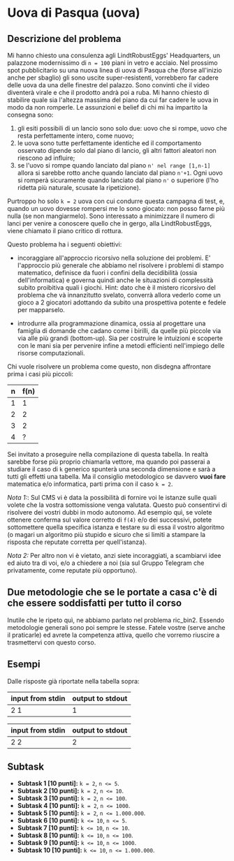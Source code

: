 # Uova di Pasqua (uova)

## Descrizione del problema

Mi hanno chiesto una consulenza agli LindtRobustEggs' Headquarters, un palazzone modernissimo di `n = 100` piani in vetro e acciaio.
Nel prossimo spot pubblicitario su una nuova linea di uova di Pasqua che (forse all'inizio anche per sbaglio) gli sono uscite super-resistenti, vorrebbero far cadere delle uova da una delle finestre del palazzo. Sono convinti che il video diventerà virale e che il prodotto andrà poi a ruba. Mi hanno chiesto di stabilire quale sia l'altezza massima del piano da cui far cadere le uova in modo da non romperle. Le assunzioni e belief di chi mi ha impartito la consegna sono:
 1. gli esiti possibili di un lancio sono solo due: uovo che si rompe, uovo che resta perfettamente intero, come nuovo;
 2. le uova sono tutte perfettamente identiche ed il comportamento osservato dipende solo dal piano di lancio, gli altri fattori aleatori non riescono ad influire;
 3. se l'uovo si rompe quando lanciato dal piano `n' nel range [1,n-1]` allora si sarebbe rotto anche quando lanciato dal piano `n'+1`. Ogni uovo si romperà sicuramente quando lanciato dal piano `n'` o superiore (l'ho ridetta più naturale, scusate la ripetizione).

Purtroppo ho solo `k = 2` uova con cui condurre questa campagna di test, e, quando un uovo dovesse rompersi me lo sono giocato: non posso farne più nulla (se non mangiarmelo).
Sono interessato a minimizzare il numero di lanci per venire a conoscere quello che in gergo, alla LindtRobustEggs, viene chiamato il piano critico di rottura.


Questo problema ha i seguenti obiettivi:

* incoraggiare all'approccio ricorsivo nella soluzione dei problemi. E' l'approccio più generale che abbiamo nel risolvere i problemi di stampo matematico, definisce da fuori i confini della decidibilità (ossia dell'informatica) e governa quindi anche le situazioni di complessità subito proibitiva quali i giochi. Hint: dato che è il mistero ricorsivo del problema che và innanzitutto svelato, converrà allora vederlo come un gioco a 2 giocatori adottando da subito una prospettiva potente e fedele per mapparselo.  

* introdurre alla programmazione dinamica, ossia al progettare una famiglia di domande che cadano come i birilli, da quelle più piccole via via alle più grandi (bottom-up). Sia per costruire le intuizioni e scoperte con le mani sia per pervenire infine a metodi efficienti nell'impiego delle risorse computazionali.

Chi vuole risolvere un problema come questo, non disdegna affrontare prima i casi più piccoli:

| n | f(n) |
|---|---|
| 1  | 1 |
| 2  | 2 |
| 3  | 2 |
| 4  | ? |

Sei invitato a proseguire nella compilazione di questa tabella. In realtà sarebbe forse più proprio chiamarla vettore, ma quando poi passerai a studiare il caso di `k` generico spunterà una seconda dimensione e sarà a tutti gli effetti una tabella. Ma il consiglio metodologico se davvero __vuoi fare__ matematica e/o informatica, parti prima con il caso `k = 2`.

*Nota 1:*: Sul CMS vi è data la possibilità di fornire voi le istanze sulle quali volete che la vostra sottomissione venga valutata. Questo può consentirvi di risolvere dei vostri dubbi in modo autonomo. Ad esempio quì, se volete ottenere conferma sul valore corretto di `f(4)` e/o dei successivi, potete sottomettere quella specifica istanza e testare su di essa il vostro algoritmo (o magari un algoritmo più stupido e sicuro che si limiti a stampare la risposta che reputate corretta per quell'istanza).

*Nota 2:* Per altro non vi è vietato, anzi siete incoraggiati, a scambiarvi idee ed aiuto tra di voi, e/o a chiedere a noi (sia  sul Gruppo Telegram che privatamente, come reputate più opportuno).

## Due metodologie che se le portate a casa c'è di che essere soddisfatti per tutto il corso

Inutile che le ripeto quì, ne abbiamo parlato nel problema ric_bin2. Essendo metodologie generali sono poi sempre le stesse. Fatele vostre (serve anche il praticarle) ed avrete la competenza attiva, quello che vorremo riuscire a trasmettervi con questo corso.

## Esempi

Dalle risposte già riportate nella tabella sopra:

|input from stdin | output to stdout |
|----|---|
|2  1| 1 |

|input from stdin | output to stdout |
|----|---|
|2  2| 2 |

## Subtask
- **Subtask 1 [10 punti]:** `k = 2`, `n <= 5`.
- **Subtask 2 [10 punti]:** `k = 2`, `n <= 10`.
- **Subtask 3 [10 punti]:** `k = 2`, `n <= 100`.
- **Subtask 4 [10 punti]:** `k = 2`, `n <= 1000`.
- **Subtask 5 [10 punti]:** `k = 2`, `n <= 1.000.000`.
- **Subtask 6 [10 punti]:** `k <= 10`, `n <= 5`.
- **Subtask 7 [10 punti]:** `k <= 10`, `n <= 10`.
- **Subtask 8 [10 punti]:** `k <= 10`, `n <= 100`.
- **Subtask 9 [10 punti]:** `k <= 10`, `n <= 1000`.
- **Subtask 10 [10 punti]:** `k <= 10`, `n <= 1.000.000`.
